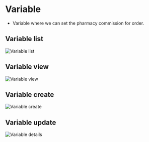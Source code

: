 # Variable
- Variable where we can set the pharmacy commission for order.

## Variable list
![Variable list](/screenshots/variable.png)

## Variable view
![Variable view](/screenshots/variable_details.png)

## Variable create
![Variable create](/screenshots/variable_create.png)

## Variable update
![Variable details](/screenshots/update_variable.png)

